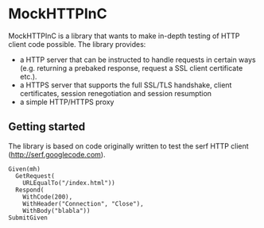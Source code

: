 MockHTTPInC
===========

MockHTTPInC is a library that wants to make in-depth testing of HTTP client code possible. The library provides:
- a HTTP server that can be instructed to handle requests in certain ways (e.g. returning a prebaked response, request a SSL client certificate etc.).
- a HTTPS server that supports the full SSL/TLS handshake, client certificates, session renegotiation and session resumption
- a simple HTTP/HTTPS proxy 

Getting started
---------------


The library is based on code originally written to test the serf HTTP client (http://serf.googlecode.com). 

    Given(mh)
      GetRequest(
        URLEqualTo("/index.html"))
      Respond(
        WithCode(200),
        WithHeader("Connection", "Close"),
        WithBody("blabla"))
    SubmitGiven
